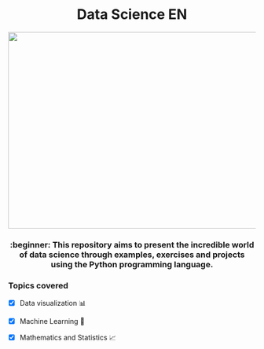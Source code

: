 <h1 align="center">Data Science EN</h1>

<p align="center">
  <img width="560" height="400" src="https://user-images.githubusercontent.com/50464626/91507024-11446200-e8aa-11ea-8f7a-392c14e8e56c.jpg">
</p>

<h3 align="center">:beginner: This repository aims to present the incredible world of data science through examples, exercises and projects using the Python programming language.</h3>

### Topics covered

- [x] Data visualization :bar_chart:
- [x] Machine Learning :robot:
- [x] Mathematics and Statistics :chart_with_upwards_trend:


